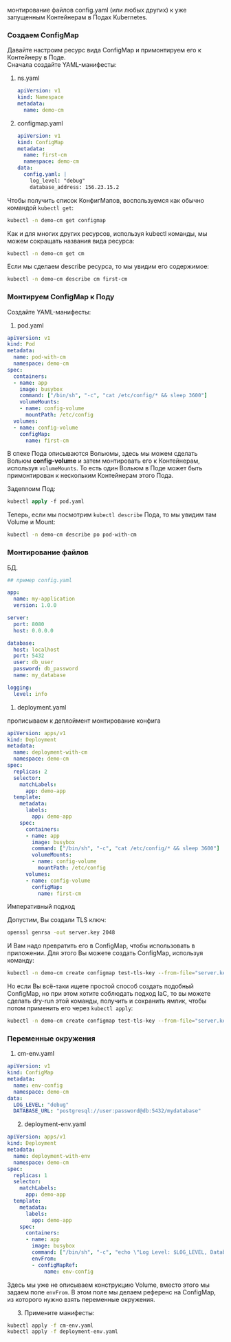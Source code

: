 монтирование файлов config.yaml (или любых других) к уже запущенным Контейнерам в Подах Kubernetes.


### Создаем ConfigMap

Давайте настроим ресурс вида ConfigMap и примонтируем его к Контейнеру в Поде.   
Сначала создайте YAML-манифесты:

1. ns.yaml
    
    ```yaml
    apiVersion: v1
    kind: Namespace
    metadata:
      name: demo-cm
    ```
    
2. configmap.yaml
    
    ```yaml
    apiVersion: v1
    kind: ConfigMap
    metadata:
      name: first-cm
      namespace: demo-cm
    data:
      config.yaml: |
        log_level: "debug"
        database_address: 156.23.15.2
    ```


Чтобы получить список КонфигМапов, воспользуемся как обычно командой `kubectl get`: 

```bash
kubectl -n demo-cm get configmap
```

Как и для многих других ресурсов, используя kubectl команды, мы можем сокращать названия вида ресурса: 

```bash
kubectl -n demo-cm get cm
```

Если мы сделаем describe ресурса, то мы увидим его содержимое: 

```bash
kubectl -n demo-cm describe cm first-cm
```



### Монтируем ConfigMap к Поду

Создайте YAML-манифесты:

1) pod.yaml

```yaml
apiVersion: v1
kind: Pod
metadata:
  name: pod-with-cm
  namespace: demo-cm
spec:
  containers:
  - name: app
    image: busybox
    command: ["/bin/sh", "-c", "cat /etc/config/* && sleep 3600"]
    volumeMounts:
    - name: config-volume
      mountPath: /etc/config
  volumes:
  - name: config-volume
    configMap:
      name: first-cm
```

В спеке Пода описываются Вольюмы, здесь мы можем сделать Вольюм **config-volume** и затем монтировать его к Контейнерам, используя `volumeMounts`. То есть один Вольюм в Поде может быть примонтирован к нескольким Контейнерам этого Пода.

Задеплоим Под: 

```clojure
kubectl apply -f pod.yaml
```

Теперь, если мы посмотрим `kubectl describe` Пода, то мы увидим там Volume и Mount: 

```bash
kubectl -n demo-cm describe po pod-with-cm
```


### Монтирование файлов

БД.

```yaml
## пример config.yaml

app:
  name: my-application
  version: 1.0.0

server:
  port: 8080
  host: 0.0.0.0

database:
  host: localhost
  port: 5432
  user: db_user
  password: db_password
  name: my_database

logging:
  level: info
```

1. deployment.yaml
    
прописываем к деплоймент монтирование конфига
```yaml
apiVersion: apps/v1
kind: Deployment
metadata:
  name: deployment-with-cm
  namespace: demo-cm
spec:
  replicas: 2
  selector:
    matchLabels:
      app: demo-app
  template:
    metadata:
      labels:
        app: demo-app
    spec:
      containers:
      - name: app
        image: busybox
        command: ["/bin/sh", "-c", "cat /etc/config/* && sleep 3600"]
        volumeMounts:
        - name: config-volume
          mountPath: /etc/config
      volumes:
      - name: config-volume
        configMap:
          name: first-cm
```


Императивный подход

Допустим, Вы создали TLS ключ: 

```bash
openssl genrsa -out server.key 2048
```

И Вам надо превратить его в ConfigMap, чтобы использовать в приложении. Для этого Вы можете создать ConfigMap, используя команду: 

```bash
kubectl -n demo-cm create configmap test-tls-key --from-file="server.key"
```

Но если Вы всё-таки ищете простой способ создать подобный ConfigMap, но при этом хотите соблюдать подход IaC, то вы можете сделать dry-run этой команды, получить и сохранить ямлик, чтобы потом применить его через `kubectl apply`:

```bash
kubectl -n demo-cm create configmap test-tls-key --from-file="server.key" --dry-run="client" -o yaml
```

### Переменные окружения


1. cm-env.yaml
    

```yaml
apiVersion: v1
kind: ConfigMap
metadata:
  name: env-config
  namespace: demo-cm
data:
  LOG_LEVEL: "debug"
  DATABASE_URL: "postgresql://user:password@db:5432/mydatabase"
```

      2. deployment-env.yaml  

```yaml
apiVersion: apps/v1
kind: Deployment
metadata:
  name: deployment-with-env
  namespace: demo-cm
spec:
  replicas: 1
  selector:
    matchLabels:
      app: demo-app
  template:
    metadata:
      labels:
        app: demo-app
    spec:
      containers:
      - name: app
        image: busybox
        command: ["/bin/sh", "-c", "echo \"Log Level: $LOG_LEVEL, Database URL: $DATABASE_URL\" && sleep 3600"]
        envFrom:
        - configMapRef:
            name: env-config
```

Здесь мы уже не описываем конструкцию Volume, вместо этого мы задаем поле `envFrom`. В этом поле мы делаем референс на ConfigMap, из которого нужно взять переменные окружения.

      3. Примените манифесты: 

```bash
kubectl apply -f cm-env.yaml 
kubectl apply -f deployment-env.yaml
```